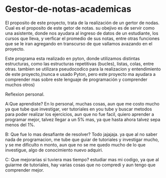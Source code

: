 # Gestor-de-notas-academicas

El proposito de este proyecto, trata de la realización de un gertor de nodas. Cual es el proposito de este getor de notas. su obejivo es de servir como una asistente,
donde nos ayudara al ingreso de datos de un estudiante, los cursos que lleva, y verficar el promedio de sus notas, entre otras funciones que se le iran agregando en transcurso
de que vallamos avazando en el proyecto.

Este programa esta realizado en pyton, donde utilizamos distintas estructuras, como las estructuras repetitivas (bucles), listas, colas, entre otras.
tambien se utilizara pseudocodico para la realizacion y entendimiento de este proyecto,(nunca e usado Pyton, pero este proyecto ma ayudara a comprender mas sobre 
este lenguaje de programación y comprender muchos otros)




Reflexion personal.

A:Que aprendiste?
En lo personal, muchas cosas, aun que me costo mucho ya que tube que investigar, ver tutoriales en you tube y buscar metodos para poder realizar los ejercicios, aun que no fue facil, quiero aprender a programar mejor, talvez llegar a un 5% mas, ya que hasta ahora talvez sepa menos del 1%.

B: Que fue lo mas desafiante de resolver?
Todo jajajaja.
ya que al no saber nada de programacion, me tube que guiar de tutoriales y investigar mucho, y se me dificulto n monto, aun que no se me quedo mucho de lo que investigue, algo de conocimiento nuevo adquiri.

C: Que mejorarias si tuviera mas tiempo?
estudiar mas mi codigo, ya que al guiarme de tutoriales, hay varias cosas que no compredi y aun tengo que comprender mejor.
